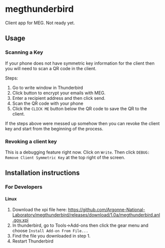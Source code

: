# megthunderbird
Client app for MEG. Not ready yet.

## Usage
### Scanning a Key
If your phone does not have symmetric key information for the client then you will
need to scan a QR code in the client.

Steps:
1. Go to write window in Thunderbird
2. Click button to encrypt your emails with MEG.
3. Enter a recipient address and then click send.
4. Scan the QR code with your phone
5. Click the `CLICK ME` button below the QR code to save the QR to the client.

If the steps above were messed up somehow then you can revoke the client key and
start from the beginning of the process.

### Revoking a client key
This is a debugging feature right now. Click on `Write`. Then click
`DEBUG: Remove Client Symmetric Key` at the top right of the screen.

## Installation instructions

### For Developers

#### Linux

1. Download the xpi file here: https://github.com/Argonne-National-Laboratory/megthunderbird/releases/download/1.0a/megthunderbird.anl.gov.xpi
2. In thunderbird, go to Tools->Add-ons then click the gear menu and choose `Install Add-on From File...`
3. Find the file you downloaded in step 1.
4. Restart Thunderbird


